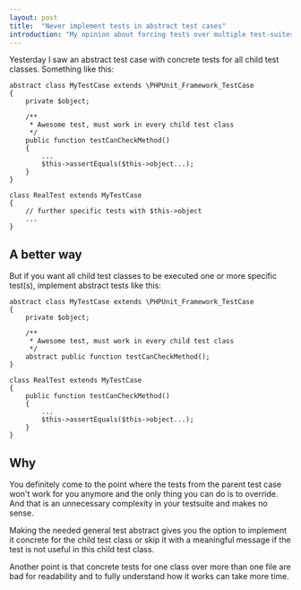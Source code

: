 ```yaml
---
layout: post
title:  "Never implement tests in abstract test cases"
introduction: "My opinion about forcing tests over multiple test-suites or cases."
---
```


Yesterday I saw an abstract test case with concrete tests for all child test classes.
Something like this:

```
abstract class MyTestCase extends \PHPUnit_Framework_TestCase
{
    private $object;

    /**
     * Awesome test, must work in every child test class
     */
    public function testCanCheckMethod()
    {
        ...
        $this->assertEquals($this->object...);
    }
}

class RealTest extends MyTestCase
{
    // further specific tests with $this->object
    ...
}

```

## A better way

But if you want all child test classes to be executed one or more specific test(s),
implement abstract tests like this:

```
abstract class MyTestCase extends \PHPUnit_Framework_TestCase
{
    private $object;

    /**
     * Awesome test, must work in every child test class
     */
    abstract public function testCanCheckMethod();
}

class RealTest extends MyTestCase
{
    public function testCanCheckMethod()
    {
        ...
        $this->assertEquals($this->object...);
    }
}

```

## Why

You definitely come to the point where the tests from the parent test case won't work for you anymore
and the only thing you can do is to override. And that is an unnecessary complexity in your testsuite
and makes no sense.

Making the needed general test abstract gives you the option to implement it concrete for the child test class
or skip it with a meaningful message if the test is not useful in this child test class.

Another point is that concrete tests for one class over more than one file are bad for readability and
to fully understand how it works can take more time.
